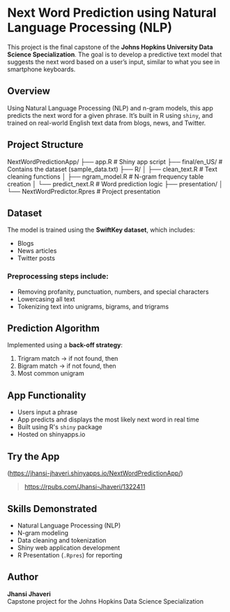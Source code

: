 # Next Word Prediction using Natural Language Processing (NLP)

This project is the final capstone of the **Johns Hopkins University Data Science Specialization**. The goal is to develop a predictive text model that suggests the next word based on a user’s input, similar to what you see in smartphone keyboards.

## Overview
Using Natural Language Processing (NLP) and n-gram models, this app predicts the next word for a given phrase. It’s built in R using `shiny`, and trained on real-world English text data from blogs, news, and Twitter.

## Project Structure
NextWordPredictionApp/
├── app.R # Shiny app script
├── final/en_US/ # Contains the dataset (sample_data.txt)
├── R/
│ ├── clean_text.R # Text cleaning functions
│ ├── ngram_model.R # N-gram frequency table creation
│ └── predict_next.R # Word prediction logic
├── presentation/
│ └── NextWordPredictor.Rpres # Project presentation

## Dataset
The model is trained using the **SwiftKey dataset**, which includes:
- Blogs
- News articles
- Twitter posts

### Preprocessing steps include:
- Removing profanity, punctuation, numbers, and special characters
- Lowercasing all text
- Tokenizing text into unigrams, bigrams, and trigrams

## Prediction Algorithm
Implemented using a **back-off strategy**:
1. Trigram match → if not found, then
2. Bigram match → if not found, then
3. Most common unigram

## App Functionality
- Users input a phrase
- App predicts and displays the most likely next word in real time
- Built using R's `shiny` package
- Hosted on shinyapps.io

##  Try the App
(https://jhansi-jhaveri.shinyapps.io/NextWordPredictionApp/)

> https://rpubs.com/Jhansi-Jhaveri/1322411

## Skills Demonstrated
- Natural Language Processing (NLP)
- N-gram modeling
- Data cleaning and tokenization
- Shiny web application development
- R Presentation (`.Rpres`) for reporting

## Author
**Jhansi Jhaveri**  
Capstone project for the Johns Hopkins Data Science Specialization


